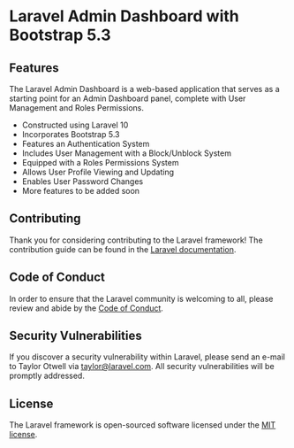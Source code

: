 # Laravel Admin Dashboard with Bootstrap 5.3

## Features

The Laravel Admin Dashboard is a web-based application that serves as a starting point for an Admin Dashboard panel, complete with User Management and Roles Permissions.

- Constructed using Laravel 10
- Incorporates Bootstrap 5.3
- Features an Authentication System
- Includes User Management with a Block/Unblock System
- Equipped with a Roles Permissions System
- Allows User Profile Viewing and Updating
- Enables User Password Changes
- More features to be added soon

## Contributing

Thank you for considering contributing to the Laravel framework! The contribution guide can be found in the [Laravel documentation](https://laravel.com/docs/contributions).

## Code of Conduct

In order to ensure that the Laravel community is welcoming to all, please review and abide by the [Code of Conduct](https://laravel.com/docs/contributions#code-of-conduct).

## Security Vulnerabilities

If you discover a security vulnerability within Laravel, please send an e-mail to Taylor Otwell via [taylor@laravel.com](mailto:taylor@laravel.com). All security vulnerabilities will be promptly addressed.

## License

The Laravel framework is open-sourced software licensed under the [MIT license](https://opensource.org/licenses/MIT).
